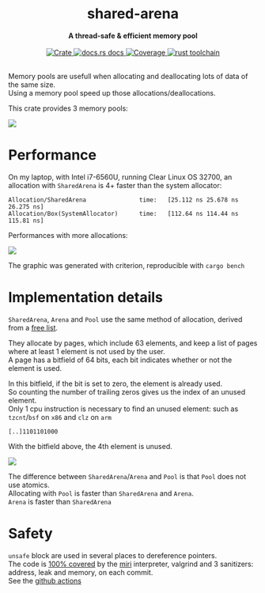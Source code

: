 <h1 align="center">shared-arena</h1>
<div align="center">
  <strong>
    A thread-safe & efficient memory pool
  </strong>
</div>


<br />

<div align="center">
  <!-- crates.io -->
  <a href="https://crates.io/crates/shared_arena">
    <img src="https://img.shields.io/crates/v/shared-arena?style=flat-square"
         alt="Crate" />
  </a>
  <!-- docs.rs docs -->
  <a href="https://docs.rs/shared_arena">
    <img src="https://img.shields.io/badge/docs-latest-blue.svg?style=flat-square"
      alt="docs.rs docs" />
  </a>
  <!-- Coverage -->
  <a href="https://codecov.io/gh/sebastiencs/shared-arena/tree/master/src">
    <img src="https://img.shields.io/codecov/c/github/sebastiencs/shared-arena?style=flat-square"
         alt="Coverage" />
  </a>
  <!-- Rust toolchain -->
  <a href="https://github.com/sebastiencs/shared-arena">
    <img src="https://img.shields.io/badge/rust-stable-blue?style=flat-square"
         alt="rust toolchain" />
  </a>
</div>

<br />

Memory pools are usefull when allocating and deallocating lots of data of the same size.  
Using a memory pool speed up those allocations/deallocations.  

This crate provides 3 memory pools:

![](https://raw.githubusercontent.com/sebastiencs/shared-arena/images/table.svg)

# Performance

On my laptop, with Intel i7-6560U, running Clear Linux OS 32700, an allocation with `SharedArena` is 4+ faster than the
system allocator:

```
Allocation/SharedArena               time:   [25.112 ns 25.678 ns 26.275 ns]
Allocation/Box(SystemAllocator)      time:   [112.64 ns 114.44 ns 115.81 ns]
```

Performances with more allocations:

![](https://raw.githubusercontent.com/sebastiencs/shared-arena/images/bench.svg)

The graphic was generated with criterion, reproducible with `cargo bench`

# Implementation details

`SharedArena`, `Arena` and `Pool` use the same method of allocation, derived from a [free list](https://en.wikipedia.org/wiki/Free_list).  

They allocate by pages, which include 63 elements, and keep a list of pages where at least 1 element is not used by the user.  
A page has a bitfield of 64 bits, each bit indicates whether or not the element is used.  

In this bitfield, if the bit is set to zero, the element is already used.  
So counting the number of trailing zeros gives us the index of an unused element.  
Only 1 cpu instruction is necessary to find an unused element: such as `tzcnt`/`bsf` on `x86` and `clz` on `arm`

```
[..]1101101000
```
With the bitfield above, the 4th element is unused.  

![](https://raw.githubusercontent.com/sebastiencs/shared-arena/images/shared_arena.svg)

The difference between `SharedArena`/`Arena` and `Pool` is that `Pool` does not use atomics.  
Allocating with `Pool` is faster than `SharedArena` and `Arena`.  
`Arena` is faster than `SharedArena`


# Safety

`unsafe` block are used in several places to dereference pointers.  
The code is [100% covered](https://codecov.io/gh/sebastiencs/shared-arena/tree/master/src) by the [miri](https://github.com/rust-lang/miri) interpreter, valgrind and 3 sanitizers: address, leak and memory, on each commit.  
See the [github actions](https://github.com/sebastiencs/shared-arena/actions)
